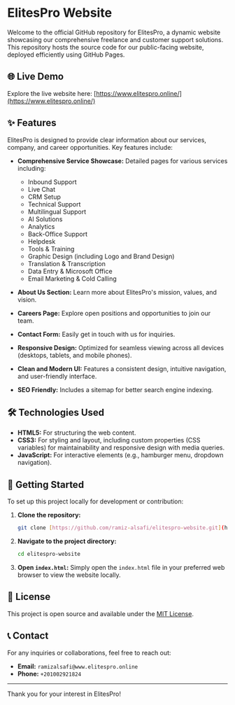 # ElitesPro Website

Welcome to the official GitHub repository for ElitesPro, a dynamic website showcasing our comprehensive freelance and customer support solutions. This repository hosts the source code for our public-facing website, deployed efficiently using GitHub Pages.

## 🌐 Live Demo

Explore the live website here: [https://www.elitespro.online/](https://www.elitespro.online/)

## ✨ Features

ElitesPro is designed to provide clear information about our services, company, and career opportunities. Key features include:

* **Comprehensive Service Showcase:** Detailed pages for various services including:
    * Inbound Support
    * Live Chat
    * CRM Setup
    * Technical Support
    * Multilingual Support
    * AI Solutions
    * Analytics
    * Back-Office Support
    * Helpdesk
    * Tools & Training
    * Graphic Design (including Logo and Brand Design)
    * Translation & Transcription
    * Data Entry & Microsoft Office
    * Email Marketing & Cold Calling

* **About Us Section:** Learn more about ElitesPro's mission, values, and vision.
* **Careers Page:** Explore open positions and opportunities to join our team.
* **Contact Form:** Easily get in touch with us for inquiries.
* **Responsive Design:** Optimized for seamless viewing across all devices (desktops, tablets, and mobile phones).
* **Clean and Modern UI:** Features a consistent design, intuitive navigation, and user-friendly interface.
* **SEO Friendly:** Includes a sitemap for better search engine indexing.

## 🛠️ Technologies Used

* **HTML5:** For structuring the web content.
* **CSS3:** For styling and layout, including custom properties (CSS variables) for maintainability and responsive design with media queries.
* **JavaScript:** For interactive elements (e.g., hamburger menu, dropdown navigation).

## 🚀 Getting Started

To set up this project locally for development or contribution:

1.  **Clone the repository:**
    ```bash
    git clone [https://github.com/ramiz-alsafi/elitespro-website.git](https://github.com/ramiz-alsafi/elitespro-website.git)
    ```
2.  **Navigate to the project directory:**
    ```bash
    cd elitespro-website
    ```
3.  **Open `index.html`:**
    Simply open the `index.html` file in your preferred web browser to view the website locally.

## 📄 License

This project is open source and available under the [MIT License](https://opensource.org/licenses/MIT).

## 📞 Contact

For any inquiries or collaborations, feel free to reach out:
* **Email:** `ramizalsafi@www.elitespro.online`
* **Phone:** `+201002921824`

---

Thank you for your interest in ElitesPro!
